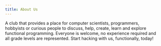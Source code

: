 ```yaml
---
title: About Us
---
```

A club that provides a place for computer scientists, programmers, hobbyists or curious people to discuss, help, create, learn and explore functional programming. Everyone is welcome, no experience required and all grade levels are represented. Start hacking with us, functionally, today!
